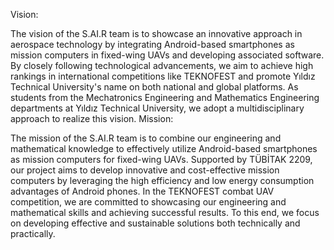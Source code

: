 
Vision:

The vision of the S.AI.R team is to showcase an innovative approach in aerospace technology by integrating Android-based smartphones as mission computers in fixed-wing UAVs and developing associated software. By closely following technological advancements, we aim to achieve high rankings in international competitions like TEKNOFEST and promote Yıldız Technical University's name on both national and global platforms. As students from the Mechatronics Engineering and Mathematics Engineering departments at Yıldız Technical University, we adopt a multidisciplinary approach to realize this vision.
Mission:

The mission of the S.AI.R team is to combine our engineering and mathematical knowledge to effectively utilize Android-based smartphones as mission computers for fixed-wing UAVs. Supported by TÜBİTAK 2209, our project aims to develop innovative and cost-effective mission computers by leveraging the high efficiency and low energy consumption advantages of Android phones. In the TEKNOFEST combat UAV competition, we are committed to showcasing our engineering and mathematical skills and achieving successful results. To this end, we focus on developing effective and sustainable solutions both technically and practically.
